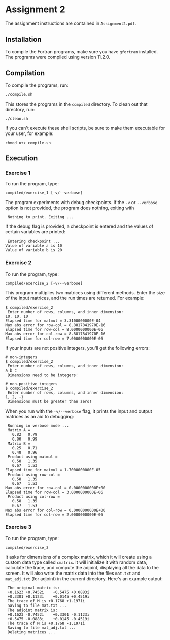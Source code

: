 # Assignment 2

The assignment instructions are contained in `Assignment2.pdf`.

## Installation

To compile the Fortran programs, make sure you have `gfortran` installed. The programs were compiled using version 11.2.0.

## Compilation

To compile the programs, run:

```
./compile.sh
```

This stores the programs in the `compiled` directory. To clean out that directory, run:

```
./clean.sh
```

If you can't execute these shell scripts, be sure to make them executable for your user, for example:

```
chmod u+x compile.sh
```

## Execution

### Exercise 1

To run the program, type:

```
compiled/exercise_1 [-v/--verbose]
```

The program experiments with debug checkpoints. If the `-v` or `--verbose` option is not provided, the program does
nothing, exiting with

```
 Nothing to print. Exiting ...
```

If the debug flag is provided, a checkpoint is entered and the values of certain variables are printed:

```
 Entering checkpoint ...
Value of variable a is 10
Value of variable b is 20
```

### Exercise 2

To run the program, type:

```
compiled/exercise_2 [-v/--verbose]
```

This program multiplies two matrices using different methods. Enter the size of the input matrices, and the run times
are returned. For example:

```
$ compiled/exercise_2
 Enter number of rows, columns, and inner dimension:
10, 10, 10
Elapsed time for matmul = 3.3100000000E-04
Max abs error for row-col = 8.8817841970E-16
Elapsed time for row-col = 8.0000000000E-06
Max abs error for col-row = 8.8817841970E-16
Elapsed time for col-row = 7.0000000000E-06
```

If your inputs are not positive integers, you'll get the following errors:

```
# non-integers
$ compiled/exercise_2
 Enter number of rows, columns, and inner dimension:
a b c
 Dimensions need to be integers!

# non-positive integers
$ compiled/exercise_2
 Enter number of rows, columns, and inner dimension:
1, 2, -1
 Dimensions must be greater than zero!
```

When you run with the `-v/--verbose` flag, it prints the input and output matrices as an aid to debugging:

```
 Running in verbose mode ...
 Matrix A = 
   0.82   0.79
   0.80   0.99
 Matrix B = 
   0.25   0.71
   0.48   0.96
 Product using matmul = 
   0.58   1.35
   0.67   1.53
Elapsed time for matmul = 1.7000000000E-05
 Product using row-col = 
   0.58   1.35
   0.67   1.53
Max abs error for row-col = 0.0000000000E+00
Elapsed time for row-col = 3.0000000000E-06
 Product using col-row = 
   0.58   1.35
   0.67   1.53
Max abs error for col-row = 0.0000000000E+00
Elapsed time for col-row = 2.0000000000E-06
```

### Exercise 3

To run the program, type:

```
compiled/exercise_3
```

It asks for dimensions of a complex matrix, which it will create using a custom data type called `cmatrix`. It will
initialize it with random data, calculate the trace, and compute the adjoint, displaying all the data to the screen.
It will also write the matrix data into the files `mat.txt` and `mat_adj.txt` (for adjoint) in the current directory.
Here's an example output:

```
 The original matrix is:
 +0.1623 +0.7452i    +0.5475 +0.0883i
 +0.3301 +0.1123i    +0.0145 +0.4519i
 The trace of M is +0.1768 +1.1971i
 Saving to file mat.txt ...
 The adjoint matrix is:
 +0.1623 -0.7452i    +0.3301 -0.1123i
 +0.5475 -0.0883i    +0.0145 -0.4519i
 The trace of M is +0.1768 -1.1971i
 Saving to file mat_adj.txt ...
 Deleting matrices ...
```

